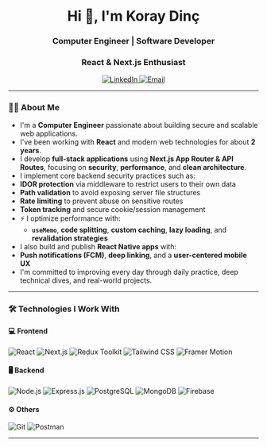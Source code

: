 <h1 align="center">Hi 👋, I'm Koray Dinç</h1>
<h3 align="center">Computer Engineer | Software Developer</h3>
<h3 align="center">React & Next.js Enthusiast</h3>

<p align="center">
  <a href="https://www.linkedin.com/in/koray-din%c3%a7-30185a25b/" target="_blank">
    <img src="https://img.shields.io/badge/LinkedIn-0077B5?style=flat&logo=linkedin&logoColor=white" alt="LinkedIn" />
  </a>
  <a href="mailto:koraydincc@icloud.com">
    <img src="https://img.shields.io/badge/E--Mail-D14836?style=flat&logo=gmail&logoColor=white" alt="Email" />
  </a>
</p>

---

### 👨‍💻 About Me

-  I'm a **Computer Engineer** passionate about building secure and scalable web applications.
-  I've been working with **React** and modern web technologies for about **2 years**.
-  I develop **full-stack applications** using **Next.js App Router & API Routes**, focusing on **security**, **performance**, and **clean architecture**.
-  I implement core backend security practices such as:
  - **IDOR protection** via middleware to restrict users to their own data
  - **Path validation** to avoid exposing server file structures
  - **Rate limiting** to prevent abuse on sensitive routes
  - **Token tracking** and secure cookie/session management
- ⚡ I optimize performance with:
  - **`useMemo`**, **code splitting**, **custom caching**, **lazy loading**, and **revalidation strategies**
-  I also build and publish **React Native apps** with:
  - **Push notifications (FCM)**, **deep linking**, and a **user-centered mobile UX**
-  I'm committed to improving every day through daily practice, deep technical dives, and real-world projects.

---

### 🛠 Technologies I Work With

#### 💻 Frontend
![React](https://img.shields.io/badge/React-20232a?style=flat&logo=react&logoColor=61DAFB)
![Next.js](https://img.shields.io/badge/Next.js-000000?style=flat&logo=next.js&logoColor=white)
![Redux Toolkit](https://img.shields.io/badge/Redux--Toolkit-593D88?style=flat&logo=redux&logoColor=white)
![Tailwind CSS](https://img.shields.io/badge/Tailwind-06B6D4?style=flat&logo=tailwind-css&logoColor=white)
![Framer Motion](https://img.shields.io/badge/Framer--Motion-black?style=flat&logo=framer&logoColor=white)

#### 🖥 Backend
![Node.js](https://img.shields.io/badge/Node.js-43853D?style=flat&logo=node.js&logoColor=white)
![Express.js](https://img.shields.io/badge/Express.js-000000?style=flat&logo=express&logoColor=white)
![PostgreSQL](https://img.shields.io/badge/PostgreSQL-336791?style=flat&logo=postgresql&logoColor=white)
![MongoDB](https://img.shields.io/badge/MongoDB-4EA94B?style=flat&logo=mongodb&logoColor=white)
![Firebase](https://img.shields.io/badge/Firebase-FFCA28?style=flat&logo=firebase&logoColor=black)

#### ⚙️ Others
![Git](https://img.shields.io/badge/Git-F05032?style=flat&logo=git&logoColor=white)
![Postman](https://img.shields.io/badge/Postman-FF6C37?style=flat&logo=postman&logoColor=white)

---
